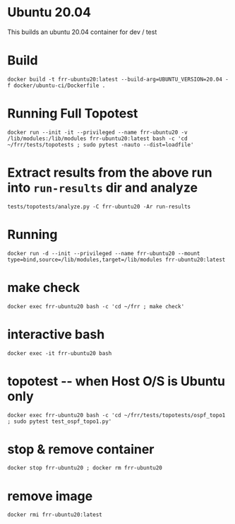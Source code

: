 # Ubuntu 20.04

This builds an ubuntu 20.04 container for dev / test

# Build

```
docker build -t frr-ubuntu20:latest --build-arg=UBUNTU_VERSION=20.04 -f docker/ubuntu-ci/Dockerfile .
```

# Running Full Topotest

```
docker run --init -it --privileged --name frr-ubuntu20 -v /lib/modules:/lib/modules frr-ubuntu20:latest bash -c 'cd ~/frr/tests/topotests ; sudo pytest -nauto --dist=loadfile'
```

# Extract results from the above run into `run-results` dir and analyze

```
tests/topotests/analyze.py -C frr-ubuntu20 -Ar run-results
```

# Running

```
docker run -d --init --privileged --name frr-ubuntu20 --mount type=bind,source=/lib/modules,target=/lib/modules frr-ubuntu20:latest
```

# make check

```
docker exec frr-ubuntu20 bash -c 'cd ~/frr ; make check'
```

# interactive bash

```
docker exec -it frr-ubuntu20 bash
```

# topotest -- when Host O/S is Ubuntu only

```
docker exec frr-ubuntu20 bash -c 'cd ~/frr/tests/topotests/ospf_topo1 ; sudo pytest test_ospf_topo1.py'
```

# stop & remove container

```
docker stop frr-ubuntu20 ; docker rm frr-ubuntu20
```

# remove image

```
docker rmi frr-ubuntu20:latest
```
